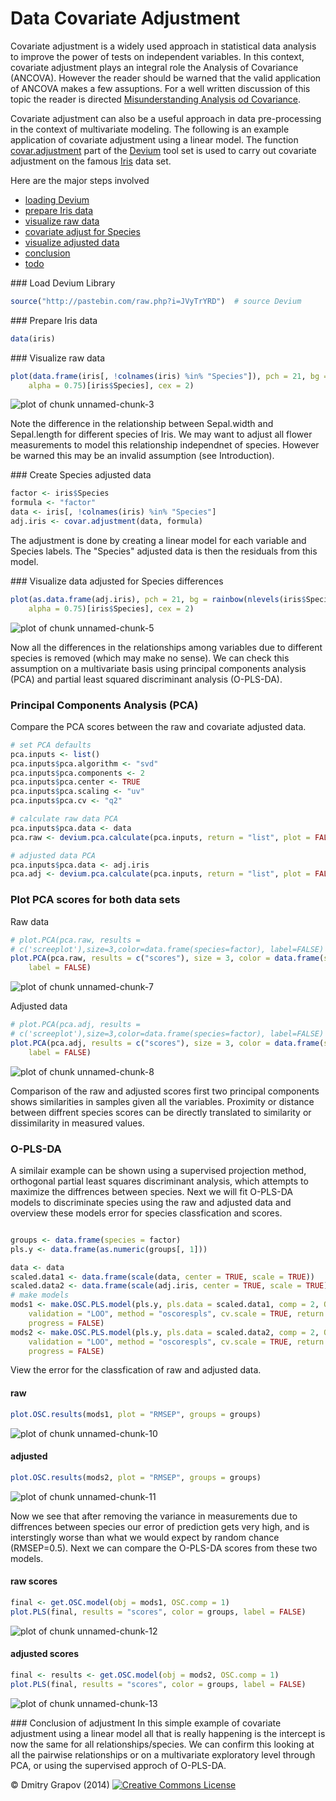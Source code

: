 Data Covariate Adjustment
========================================================

Covariate adjustment is a widely used approach in statistical data analysis to improve the power of tests on independent variables. In this context, covariate adjustment plays an integral role the Analysis of Covariance (ANCOVA). However the reader should be warned that the valid application of ANCOVA makes a few assuptions. For a well written discussion of this topic the reader is directed [Misunderstanding Analysis od Covariance](http://www.ncbi.nlm.nih.gov/pubmed/11261398).

Covariate adjustment can also be a useful approach in data pre-processing in the context of multivariate modeling. The following is an example application of covariate adjustment using a linear model. The function [covar.adjustment](https://github.com/dgrapov/devium/blob/master/R/Devium%20Statistics.r) part of the [Devium](https://github.com/dgrapov/devium) tool set is used to carry out covariate adjustment on the famous [Iris](http://en.wikipedia.org/wiki/Iris_flower_data_set) data set.

Here are the major steps involved
- [loading Devium](#load) 
- [prepare Iris data](#prepare)
- [visualize raw data](#rawvis)
- [covariate adjust for Species](#covaradj)
- [visualize adjusted data](#adjvis)
- [conclusion](#conclusion)
- [todo](#TODO)


<a name="load"/>
### Load Devium Library

```r
source("http://pastebin.com/raw.php?i=JVyTrYRD")  # source Devium
```


<a name="prepare"/>
### Prepare Iris data

```r
data(iris)
```


<a name="rawvis"/>
### Visualize raw data

```r
plot(data.frame(iris[, !colnames(iris) %in% "Species"]), pch = 21, bg = rainbow(nlevels(iris$Species), 
    alpha = 0.75)[iris$Species], cex = 2)
```

![plot of chunk unnamed-chunk-3](figure/unnamed-chunk-3.png) 

Note the difference in the relationship between Sepal.width and Sepal.length for different species of Iris. We may want to adjust all flower measurements to model this relationship independnet of species. However be warned this may be an invalid assumption (see Introduction).

<a name="covaradj"/>
### Create Species adjusted data

```r
factor <- iris$Species
formula <- "factor"
data <- iris[, !colnames(iris) %in% "Species"]
adj.iris <- covar.adjustment(data, formula)
```

The adjustment is done by creating a linear model for each variable and Species labels. The "Species" adjusted data is then the residuals from this model.

<a name="adjvis"/>
### Visualize data adjusted for Species differences

```r
plot(as.data.frame(adj.iris), pch = 21, bg = rainbow(nlevels(iris$Species), 
    alpha = 0.75)[iris$Species], cex = 2)
```

![plot of chunk unnamed-chunk-5](figure/unnamed-chunk-5.png) 

Now all the differences in the relationships among variables due to different species is removed (which may make no sense).
We can check this assumption on a multivariate basis using principal components analysis (PCA) and partial least squared discriminant analysis (O-PLS-DA).


### Principal Components Analysis (PCA)
Compare the PCA scores between the raw and covariate adjusted data.

```r
# set PCA defaults
pca.inputs <- list()
pca.inputs$pca.algorithm <- "svd"
pca.inputs$pca.components <- 2
pca.inputs$pca.center <- TRUE
pca.inputs$pca.scaling <- "uv"
pca.inputs$pca.cv <- "q2"

# calculate raw data PCA
pca.inputs$pca.data <- data
pca.raw <- devium.pca.calculate(pca.inputs, return = "list", plot = FALSE)

# adjusted data PCA
pca.inputs$pca.data <- adj.iris
pca.adj <- devium.pca.calculate(pca.inputs, return = "list", plot = FALSE)
```

### Plot PCA scores for both data sets
Raw data

```r
# plot.PCA(pca.raw, results =
# c('screeplot'),size=3,color=data.frame(species=factor), label=FALSE)
plot.PCA(pca.raw, results = c("scores"), size = 3, color = data.frame(species = factor), 
    label = FALSE)
```

![plot of chunk unnamed-chunk-7](figure/unnamed-chunk-7.png) 

Adjusted data

```r
# plot.PCA(pca.adj, results =
# c('screeplot'),size=3,color=data.frame(species=factor), label=FALSE)
plot.PCA(pca.adj, results = c("scores"), size = 3, color = data.frame(species = factor), 
    label = FALSE)
```

![plot of chunk unnamed-chunk-8](figure/unnamed-chunk-8.png) 

Comparison of the raw and adjusted scores first two principal components shows similarities in samples given all the variables. Proximity or distance between diffrent species scores can be directly translated to similarity or dissimilarity in measured values.
### O-PLS-DA
A similair example can be shown using a supervised projection method, orthogonal partial least squares discriminant analysis, which attempts to maximize the diffrences between species. Next we will fit O-PLS-DA models to discriminate species using the raw and adjusted data and overview these models error for species classfication and scores.

```r

groups <- data.frame(species = factor)
pls.y <- data.frame(as.numeric(groups[, 1]))

data <- data
scaled.data1 <- data.frame(scale(data, center = TRUE, scale = TRUE))
scaled.data2 <- data.frame(scale(adj.iris, center = TRUE, scale = TRUE))
# make models
mods1 <- make.OSC.PLS.model(pls.y, pls.data = scaled.data1, comp = 2, OSC.comp = 1, 
    validation = "LOO", method = "oscorespls", cv.scale = TRUE, return.obj = "stats", 
    progress = FALSE)
mods2 <- make.OSC.PLS.model(pls.y, pls.data = scaled.data2, comp = 2, OSC.comp = 1, 
    validation = "LOO", method = "oscorespls", cv.scale = TRUE, return.obj = "stats", 
    progress = FALSE)
```


View the error for the classfication of raw and adjusted data.
#### raw

```r
plot.OSC.results(mods1, plot = "RMSEP", groups = groups)
```

![plot of chunk unnamed-chunk-10](figure/unnamed-chunk-10.png) 

#### adjusted

```r
plot.OSC.results(mods2, plot = "RMSEP", groups = groups)
```

![plot of chunk unnamed-chunk-11](figure/unnamed-chunk-11.png) 

Now we see that after removing the variance in measurements due to diffrences between species our error of prediction gets very high, and is interstingly worse than what we would expect by random chance (RMSEP=0.5). Next we can compare the O-PLS-DA scores from these two models.
#### raw scores

```r
final <- get.OSC.model(obj = mods1, OSC.comp = 1)
plot.PLS(final, results = "scores", color = groups, label = FALSE)
```

![plot of chunk unnamed-chunk-12](figure/unnamed-chunk-12.png) 

#### adjusted scores

```r
final <- results <- get.OSC.model(obj = mods2, OSC.comp = 1)
plot.PLS(final, results = "scores", color = groups, label = FALSE)
```

![plot of chunk unnamed-chunk-13](figure/unnamed-chunk-13.png) 


<a name="conclusion"/>
### Conclusion of adjustment
In this simple example of covariate adjustment using a linear model all that is really happening is the intercept is now the same for all relationships/species. We can confirm this looking at all the pairwise relationships or on a multivariate exploratory level through PCA, or using the supervised approch of O-PLS-DA.



&copy; Dmitry Grapov (2014) <a rel="license" href="http://creativecommons.org/licenses/by-nc-sa/4.0/" target="_blank"><img alt="Creative Commons License" style="border-width:0" src="http://i.creativecommons.org/l/by-nc-sa/4.0/80x15.png" /></a>
